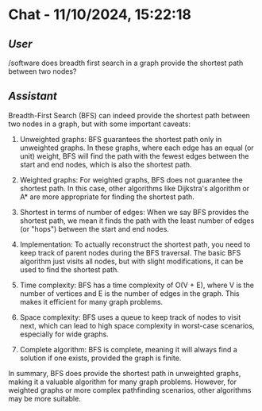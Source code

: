 # Chat - 11/10/2024, 15:22:18

## _User_

/software does breadth first search in a graph provide the shortest path between two nodes?

## _Assistant_

Breadth-First Search (BFS) can indeed provide the shortest path between two nodes in a graph, but with some important caveats:

1. Unweighted graphs:
BFS guarantees the shortest path only in unweighted graphs. In these graphs, where each edge has an equal (or unit) weight, BFS will find the path with the fewest edges between the start and end nodes, which is also the shortest path.

2. Weighted graphs:
For weighted graphs, BFS does not guarantee the shortest path. In this case, other algorithms like Dijkstra's algorithm or A* are more appropriate for finding the shortest path.

3. Shortest in terms of number of edges:
When we say BFS provides the shortest path, we mean it finds the path with the least number of edges (or "hops") between the start and end nodes.

4. Implementation:
To actually reconstruct the shortest path, you need to keep track of parent nodes during the BFS traversal. The basic BFS algorithm just visits all nodes, but with slight modifications, it can be used to find the shortest path.

5. Time complexity:
BFS has a time complexity of O(V + E), where V is the number of vertices and E is the number of edges in the graph. This makes it efficient for many graph problems.

6. Space complexity:
BFS uses a queue to keep track of nodes to visit next, which can lead to high space complexity in worst-case scenarios, especially for wide graphs.

7. Complete algorithm:
BFS is complete, meaning it will always find a solution if one exists, provided the graph is finite.

In summary, BFS does provide the shortest path in unweighted graphs, making it a valuable algorithm for many graph problems. However, for weighted graphs or more complex pathfinding scenarios, other algorithms may be more suitable.
